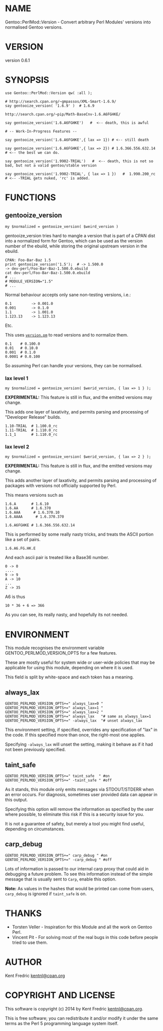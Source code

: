 # NAME

Gentoo::PerlMod::Version - Convert arbitrary Perl Modules' versions into normalised Gentoo versions.

# VERSION

version 0.6.1

# SYNOPSIS

    use Gentoo::PerlMod::Version qw( :all );

    # http://search.cpan.org/~gmpassos/XML-Smart-1.6.9/
    say gentooize_version( '1.6.9' )  # 1.6.9

    http://search.cpan.org/~pip/Math-BaseCnv-1.6.A6FGHKE/

    say gentooize_version('1.6.A6FGHKE')   #  <-- death, this is awful

    # -- Work-In-Progress Features --

    say gentooize_version('1.6.A6FGHKE',{ lax => 1}) # <-- still death

    say gentooize_version('1.6.A6FGHKE',{ lax => 2}) # 1.6.366.556.632.14  # <-- the best we can do.

    say gentooize_version('1.9902-TRIAL')   #  <-- death, this is not so bad, but not a valid gentoo/stable version

    say gentooize_version('1.9902-TRIAL', { lax => 1 })   #  1.990.200_rc # <-- -TRIAL gets nuked, 'rc' is added.

# FUNCTIONS

## gentooize\_version

    my $normalized = gentooize_version( $weird_version )

gentooize\_version tries hard to mangle a version that is part of a CPAN dist into a normalized form
for Gentoo, which can be used as the version number of the ebuild, while storing the original upstream version in the ebuild.

    CPAN: Foo-Bar-Baz 1.5
    print gentooize_version('1.5');  # -> 1.500.0
    -> dev-perl/Foo-Bar-Baz-1.500.0.ebuild
    cat dev-perl/Foo-Bar-Baz-1.500.0.ebuild
    # ...
    # MODULE_VERSION="1.5"
    # ...

Normal behaviour accepts only sane non-testing versions, i.e.:

    0.1         -> 0.001.0
    0.001       -> 0.1.0
    1.1         -> 1.001.0
    1.123.13    -> 1.123.13

Etc.

This uses [`version.pm`](https://metacpan.org/pod/version) to read versions and to normalize them.

    0.1    # 0.100.0
    0.01   # 0.10.0
    0.001  # 0.1.0
    0.0001 # 0.0.100

So assuming Perl can handle your versions, they can be normalised.

### lax level 1

    my $normalized = gentooize_version( $werid_version, { lax => 1 } );

**EXPERIMENTAL:** This feature is still in flux, and the emitted versions may change.

This adds one layer of laxativity, and permits parsing and processing of "Developer Release" builds.

    1.10-TRIAL  # 1.100.0_rc
    1.11-TRIAL  # 1.110.0_rc
    1.1_1       # 1.110.0_rc

### lax level 2

    my $normalized = gentooize_version( $werid_version, { lax => 2 } );

**EXPERIMENTAL:** This feature is still in flux, and the emitted versions may change.

This adds another layer of laxativity, and permits parsing and processing of packages with versions not officially supported by Perl.

This means versions such as

    1.6.A       # 1.6.10
    1.6.AA      # 1.6.370
    1.6.AAA      # 1.6.370.10
    1.6.AAAA      # 1.6.370.370

    1.6.A6FGHKE # 1.6.366.556.632.14

This is performed by some really nasty tricks, and treats the ASCII portion like a set of pairs.

    1.6.A6.FG.HK.E

And each ascii pair is treated like a Base36 number.

    0 -> 0
    ....
    9 -> 9
    A -> 10
    ...
    Z -> 35

A6 is thus

    10 * 36 + 6 => 366

As you can see, its really nasty, and hopefully its not needed.

# ENVIRONMENT

This module recognises the environment variable GENTOO\_PERLMOD\_VERSION\_OPTS for a few features.

These are mostly useful for system wide or user-wide policies that may be applicable for using this module, depending on where it is used.

This field is split by white-space and each token has a meaning.

## always\_lax

    GENTOO_PERLMOD_VERSION_OPTS+=" always_lax=0 "
    GENTOO_PERLMOD_VERSION_OPTS+=" always_lax=1 "
    GENTOO_PERLMOD_VERSION_OPTS+=" always_lax=2 "
    GENTOO_PERLMOD_VERSION_OPTS+=" always_lax   "# same as always_lax=1
    GENTOO_PERLMOD_VERSION_OPTS+=" -always_lax  "# unset always_lax

This environment setting, if specified, overrides any specification of "lax" in the code. If this specified more than once, the right-most one applies.

Specifying `-always_lax` will unset the setting, making it behave as if it had not been previously specified.

## taint\_safe

    GENTOO_PERLMOD_VERSION_OPTS+=" taint_safe  " #on
    GENTOO_PERLMOD_VERSION_OPTS+=" -taint_safe " #off

As it stands, this module only emits messages via STDOUT/STDERR when an error occurs. For diagnosis, sometimes user provided data can appear in this output.

Specifying this option will remove the information as specified by the user where possible, to eliminate this risk if this is a security issue for you.

It is not a guarantee of safety, but merely a tool you might find useful, depending on circumstances.

## carp\_debug

    GENTOO_PERLMOD_VERSION_OPTS+=" carp_debug " #on
    GENTOO_PERLMOD_VERSION_OPTS+=" -carp_debug " #off

Lots of information is passed to our internal carp proxy that could aid in debugging a future problem.
To see this information instead of the simple message that is usually sent to `Carp`, enable this option.

**Note:** As values in the hashes that would be printed can come from users, `carp_debug` is ignored if `taint_safe` is on.

# THANKS

- Torsten Veller - Inspiration for this Module and all the work on Gentoo Perl.
- Vincent Pit - For solving most of the real bugs in this code before people tried to use them.

# AUTHOR

Kent Fredric <kentnl@cpan.org>

# COPYRIGHT AND LICENSE

This software is copyright (c) 2014 by Kent Fredric <kentnl@cpan.org>.

This is free software; you can redistribute it and/or modify it under
the same terms as the Perl 5 programming language system itself.
